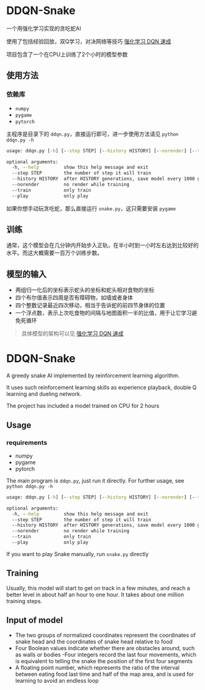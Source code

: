 # DDQN-Snake

一个用强化学习实现的贪吃蛇AI

使用了包括经验回放，双Q学习，对决网络等技巧 [强化学习 DQN 速成](https://blog.csdn.net/qq_32461955/article/details/126040912)

项目包含了一个在CPU上训练了2个小时的模型参数

## 使用方法

### 依赖库

- `numpy`
- `pygame`
- `pytorch`

主程序是目录下的 `ddqn.py`，直接运行即可，进一步使用方法请见 `python ddqn.py -h`

```cmd
usage: ddqn.py [-h] [--step STEP] [--history HISTORY] [--norender] [--train] [--play]

optional arguments:
  -h, --help         show this help message and exit
  --step STEP        the number of step it will train
  --history HISTORY  after HISTORY generations, save model every 1000 generations
  --norender         no render while training
  --train            only train
  --play             only play
```

如果你想手动玩贪吃蛇，那么直接运行 `snake.py`，这只需要安装 `pygame`

## 训练

通常，这个模型会在几分钟内开始步入正轨，在半小时到一小时左右达到比较好的水平。而这大概需要一百万个训练步数。

## 模型的输入

- 两组归一化后的坐标表示蛇头的坐标和蛇头相对食物的坐标
- 四个布尔值表示四周是否有障碍物，如墙或者身体
- 四个整数记录最近四次移动，相当于告诉蛇的前四节身体的位置
- 一个浮点数，表示上次吃食物的间隔与地图面积一半的比值，用于让它学习避免死循环

> 具体模型的架构可以见 [强化学习 DQN 速成](https://blog.csdn.net/qq_32461955/article/details/126040912)

# DDQN-Snake

A greedy snake AI implemented by reinforcement learning algorithm.

It uses such reinforcement learning skills as experience playback, double Q learning and dueling network.

The project has included a model trained on CPU for 2 hours

## Usage

### requirements

- numpy
- pygame
- pytorch

The main program is `ddqn.py`, just run it directly. For further usage, see `python ddqn.py -h`

```cmd
usage: ddqn.py [-h] [--step STEP] [--history HISTORY] [--norender] [--train] [--play]

optional arguments:
  -h, --help         show this help message and exit
  --step STEP        the number of step it will train
  --history HISTORY  after HISTORY generations, save model every 1000 generations
  --norender         no render while training
  --train            only train
  --play             only play
```

If you want to play Snake manually, run `snake.py` directly

## Training

Usually, this model will start to get on track in a few minutes, and reach a better level in about half an hour to one hour. It takes about one million training steps.

## Input of model

- The two groups of normalized coordinates represent the coordinates of snake head and the coordinates of snake head relative to food
- Four Boolean values indicate whether there are obstacles around, such as walls or bodies
-Four integers record the last four movements, which is equivalent to telling the snake the position of the first four segments
- A floating point number, which represents the ratio of the interval between eating food last time and half of the map area, and is used for learning to avoid an endless loop
